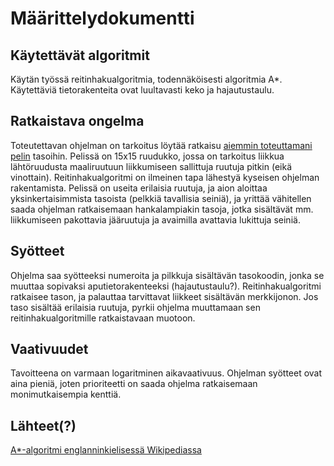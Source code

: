 # Määrittelydokumentti

## Käytettävät algoritmit
  
Käytän työssä reitinhakualgoritmia, todennäköisesti algoritmia A*. Käytettäviä tietorakenteita ovat luultavasti keko ja hajautustaulu.

## Ratkaistava ongelma

Toteutettavan ohjelman on tarkoitus löytää ratkaisu [aiemmin toteuttamani pelin](https://github.com/Craetion5/otm-harjoitustyo) tasoihin. Pelissä on 15x15 ruudukko, jossa on tarkoitus liikkua lähtöruudusta maaliruutuun liikkumiseen sallittuja ruutuja pitkin (eikä vinottain). Reitinhakualgoritmi on ilmeinen tapa lähestyä kyseisen ohjelman rakentamista. Pelissä on useita erilaisia ruutuja, ja aion aloittaa yksinkertaisimmista tasoista (pelkkiä tavallisia seiniä), ja yrittää vähitellen saada ohjelman ratkaisemaan hankalampiakin tasoja, jotka sisältävät mm. liikkumiseen pakottavia jääruutuja ja avaimilla avattavia lukittuja seiniä.

## Syötteet

Ohjelma saa syötteeksi numeroita ja pilkkuja sisältävän tasokoodin, jonka se muuttaa sopivaksi aputietorakenteeksi (hajautustaulu?). Reitinhakualgoritmi ratkaisee tason, ja palauttaa tarvittavat liikkeet sisältävän merkkijonon. Jos taso sisältää erilaisia ruutuja, pyrkii ohjelma muuttamaan sen reitinhakualgoritmille ratkaistavaan muotoon.

## Vaativuudet

Tavoitteena on varmaan logaritminen aikavaativuus. Ohjelman syötteet ovat aina pieniä, joten prioriteetti on saada ohjelma ratkaisemaan monimutkaisempia kenttiä.

## Lähteet(?)

[A*-algoritmi englanninkielisessä Wikipediassa](https://en.wikipedia.org/wiki/A*_search_algorithm)
